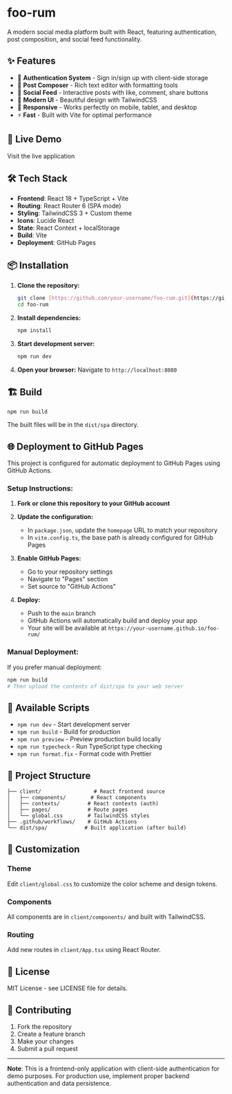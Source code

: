 # foo-rum

A modern social media platform built with React, featuring authentication, post composition, and social feed functionality.

## ✨ Features

- 🔐 **Authentication System** - Sign in/sign up with client-side storage
- 📝 **Post Composer** - Rich text editor with formatting tools
- 📱 **Social Feed** - Interactive posts with like, comment, share buttons
- 🎨 **Modern UI** - Beautiful design with TailwindCSS
- 📱 **Responsive** - Works perfectly on mobile, tablet, and desktop
- ⚡ **Fast** - Built with Vite for optimal performance

## 🚀 Live Demo

Visit the live application

## 🛠️ Tech Stack

- **Frontend**: React 18 + TypeScript + Vite
- **Routing**: React Router 6 (SPA mode)
- **Styling**: TailwindCSS 3 + Custom theme
- **Icons**: Lucide React
- **State**: React Context + localStorage
- **Build**: Vite
- **Deployment**: GitHub Pages

## 📦 Installation

1. **Clone the repository:**

   ```bash
   git clone [https://github.com/your-username/foo-rum.git](https://github.com/Himanshusinghofficial/atlys-code-himanshu.git)
   cd foo-rum
   ```

2. **Install dependencies:**

   ```bash
   npm install
   ```

3. **Start development server:**

   ```bash
   npm run dev
   ```

4. **Open your browser:**
   Navigate to `http://localhost:8080`

## 🏗️ Build

```bash
npm run build
```

The built files will be in the `dist/spa` directory.

## 🌐 Deployment to GitHub Pages

This project is configured for automatic deployment to GitHub Pages using GitHub Actions.

### Setup Instructions:

1. **Fork or clone this repository to your GitHub account**

2. **Update the configuration:**

   - In `package.json`, update the `homepage` URL to match your repository
   - In `vite.config.ts`, the base path is already configured for GitHub Pages

3. **Enable GitHub Pages:**

   - Go to your repository settings
   - Navigate to "Pages" section
   - Set source to "GitHub Actions"

4. **Deploy:**
   - Push to the `main` branch
   - GitHub Actions will automatically build and deploy your app
   - Your site will be available at `https://your-username.github.io/foo-rum/`

### Manual Deployment:

If you prefer manual deployment:

```bash
npm run build
# Then upload the contents of dist/spa to your web server
```

## 📝 Available Scripts

- `npm run dev` - Start development server
- `npm run build` - Build for production
- `npm run preview` - Preview production build locally
- `npm run typecheck` - Run TypeScript type checking
- `npm run format.fix` - Format code with Prettier

## 🔧 Project Structure

```
├── client/                 # React frontend source
│   ├── components/        # React components
│   ├── contexts/         # React contexts (auth)
│   ├── pages/            # Route pages
│   └── global.css        # TailwindCSS styles
├── .github/workflows/    # GitHub Actions
└── dist/spa/            # Built application (after build)
```

## 🎨 Customization

### Theme

Edit `client/global.css` to customize the color scheme and design tokens.

### Components

All components are in `client/components/` and built with TailwindCSS.

### Routing

Add new routes in `client/App.tsx` using React Router.

## 📄 License

MIT License - see LICENSE file for details.

## 🤝 Contributing

1. Fork the repository
2. Create a feature branch
3. Make your changes
4. Submit a pull request

---

**Note**: This is a frontend-only application with client-side authentication for demo purposes. For production use, implement proper backend authentication and data persistence.

